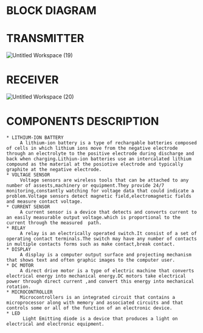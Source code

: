  # BLOCK DIAGRAM 
   # TRANSMITTER
   ![Untitled Workspace (19)](https://user-images.githubusercontent.com/98879001/155832247-b3197a07-b2dc-4b65-aab1-c9215a52508e.png)

   # RECEIVER
   ![Untitled Workspace (20)](https://user-images.githubusercontent.com/98879001/155832256-d4e8c327-cdc2-419c-b348-70bb2bb48897.png)
 # COMPONENTS DESCRIPTION
    * LITHIUM-ION BATTERY
         A lithium-ion battery is a type of rechargable batteries composed of cells in which lithium ions move from the negative electrode through an electrolyte to the positive electrode during discharge and back when charging.Lithiun-ion batteries use an intercalated lithium compound as the material at the posiotive electrode and typically graphite at the negative electrode.
    * VOLTAGE SENSOR
         Voltage sensors are wireless tools that can be attached to any number of assests,machinery or equipment.They provide 24/7 monitoring,constantly watching for voltage data that could indicate a problem.Voltage sensors detect magnetic field,electromagnetic fields and measure contact voltage.
    * CURRENT SENSOR
         A current sensor is a device that detects and converts current to an easily measurable output voltage.which is proportional to the current through the measured  path.
    * RELAY
         A relay is an electrically operated switch.It consist of a set of operating contact terminals.The switch may have any number of contacts in multiple contacts forms such as make contact,break contact.
    * DISPLAY
         A display is a computer output surface and projecting mechanism that shows text and often graphic images to the computer user.
    * DC MOTOR
         A direct drive motor is a type of electric machine that converts electrical energy into mechanical energy.DC motors take electrical power through direct current ,and convert this energy into mechanical rotation.
    * MICROCONTROLLER
         Microcontrollers is an integrated circuit that contains a microprocessor along with memory and associated circuits and that controls some or all of the function of an electronic device.
    * LED 
          Light Emitting diode is a device that produces a light on electrical and electronic equipment. 
        
      
